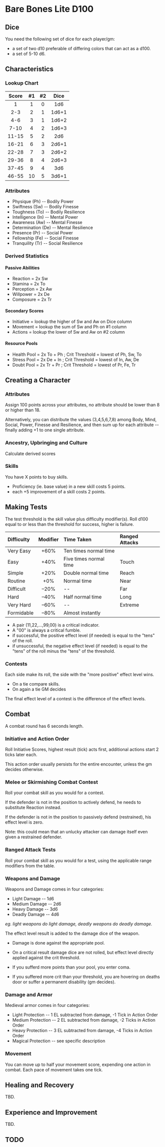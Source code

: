 # Bare Bones Lite D100

## Dice

You need the following set of dice for each player/gm:

* a set of two d10 preferable of differing colors that can act as a d100.
* a set of 5-10 d6.

## Characteristics

### Lookup Chart

| Score | #1  | #2  | Dice  |
|:-----:|:---:|:---:|:-----:|
|    1  |   1 |  0  | 1d6   |
|  2-3  |   2 |  1  | 1d6+1 |
|  4-6  |   3 |  1  | 1d6+2 |
|  7-10 |   4 |  2  | 1d6+3 |
| 11-15 |   5 |  2  | 2d6   |
| 16-21 |   6 |  3  | 2d6+1 |
| 22-28 |   7 |  3  | 2d6+2 |
| 29-36 |   8 |  4  | 2d6+3 |
| 37-45 |   9 |  4  | 3d6   |
| 46-55 |  10 |  5  | 3d6+1 |

### Attributes

* Physique (Ph) -- Bodily Power
* Swiftness (Sw) -- Bodily Finesse
* Toughness (To) -- Bodily Resilience
* Intelligence (In) -- Mental Power
* Awareness (Aw) -- Mental Finesse
* Determination (De) -- Mental Resilience
* Presence (Pr) -- Social Power
* Fellowship (Fe) -- Social Finesse
* Tranquility (Tr) -- Social Resilience

### Derived Statistics

#### Passive Abilities

* Reaction = 2x Sw
* Stamina = 2x To
* Perception = 2x Aw
* Willpower = 2x De
* Composure = 2x Tr

#### Secondary Scores

* Initiative = lookup the higher of Sw and Aw on Dice column
* Movement = lookup the sum of Sw and Ph on #1 column
* Actions = lookup the lower of Sw and Aw on #2 column

#### Resource Pools

* Health Pool = 2x To + Ph ; Crit Threshold = lowest of Ph, Sw, To
* Stress Pool = 2x De + In ; Crit Threshold = lowest of In, Aw, De
* Doubt Pool = 2x Tr + Pr ; Crit Threshold = lowest of Pr, Fe, Tr

## Creating a Character

### Attributes

Assign 100 points across your attributes, no attribute should be lower than 8 or higher than 18.

Alternatively, you can distribute the values (3,4,5,6,7,8) among Body, Mind, Social, Power,
Finesse and Resilience, and then sum up for each attribute -- finally adding +1 to one
single attribute.

### Ancestry, Upbringing and Culture

Calculate derived scores

### Skills

You have X points to buy skills.

* Proficiency (ie. base value) in a new skill costs 5 points.
* each +5 improvement of a skill costs 2 points.

## Making Tests

The test threshold is the skill value plus difficulty modifier(s).
Roll d100 equal to or less than the threshold for success, higher is failure.

| Difficulty   | Modifier | Time Taken             | Ranged Attacks |
|:-------------|:--------:|:-----------------------|:---------------|
| Very Easy    |   +60%   | Ten times normal time  |         |
| Easy         |   +40%   | Five times normal time | Touch   |
| Simple       |   +20%   | Double normal time     | Reach   |
| Routine      |    +0%   | Normal time            | Near    |
| Difficult    |   –20%   | --                     | Far     |
| Hard         |   –40%   | Half normal time       | Long    |
| Very Hard    |   –60%   | --                     | Extreme |
| Formidable   |   –80%   | Almost instantly       |         |

* A pair (11,22,...,99,00) is a critical indicator.
* A "00" is always a critical fumble.
* if successful, the positive effect level (if needed) is equal to the "tens" of the roll.
* if unsuccessful, the negative effect level (if needed) is equal to the "tens" of the roll minus the "tens" of the threshold.

### Contests

Each side make its roll, the side with the "more positive" effect level wins.

* On a tie compare skills.
* On again a tie GM decides

The final effect level of a contest is the difference of the effect levels.

## Combat

A combat round has 6 seconds length.

### Initiative and Action Order

Roll Initiative Scores, highest result (tick) acts first, additional actions start 2 ticks later each.

This action order usually persists for the entire encounter, unless the gm decides otherwise.

### Melee or Skirmishing Combat Contest

Roll your combat skill as you would for a contest.

If the defender is not in the position to actively defend, he needs to substitute Reaction instead.

If the defender is not in the position to passively defend (restrained), his effect level is zero.

Note: this could mean that an unlucky attacker can damage itself even given a restrained defender.

### Ranged Attack Tests

Roll your combat skill as you would for a test, using the applicable range modifiers from the table.

### Weapons and Damage

Weapons and Damage comes in four categories:

* Light Damage -- 1d6
* Medium Damage -- 2d6
* Heavy Damage -- 3d6
* Deadly Damage -- 4d6

*eg. light weapons do light damage, deadly weapons do deadly damage.*

The effect level result is added to the damage dice of the weapon.

* Damage is done against the appropriate pool.
* On a critical result damage dice are not rolled, 
  but effect level directly applied against the crit threshold.

* If you sufferd more points than your pool, you enter coma.
* If you suffered more crit than your threshold, you are hovering on deaths door
  or suffer a permanent disability (gm decides).

### Damage and Armor

Medieval armor comes in four categories:

* Light Protection -- 1 EL subtracted from damage, -1 Tick in Action Order 
* Medium Protection -- 2 EL subtracted from damage, -2 Ticks in Action Order
* Heavy Protection -- 3 EL subtracted from damage, -4 Ticks in Action Order
* Magical Protection -- see specific description

### Movement

You can move up to half your movement score, expending one action in combat.
Each pace of movement takes one tick.

## Healing and Recovery

TBD.

## Experience and Improvement

TBD.

## TODO